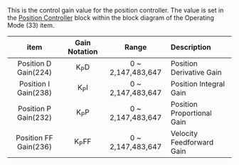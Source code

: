 This is the control gain value for the position controller. The value is set in the [Position Controller](#position-control-mode) block within the block diagram of the Operating Mode (33) item.

|       item                |  Gain Notation    |    Range          | Description                |
|:-------------------------:|:-----------------:|:-----------------:|:---------------------------|
|   Position D Gain(224)    |  K<sub>P</sub>D   | 0 ~ 2,147,483,647 | Position Derivative Gain   |
|   Position I Gain(238)    |  K<sub>P</sub>I   | 0 ~ 2,147,483,647 | Position Integral Gain     |
|   Position P Gain(232)    |  K<sub>P</sub>P   | 0 ~ 2,147,483,647 | Position Proportional Gain |
|   Position FF Gain(236)   |  K<sub>P</sub>FF  | 0 ~ 2,147,483,647 | Velocity Feedforward Gain  |
